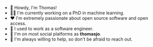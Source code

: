 - :wave: Howdy, I'm Thomas!
- :scientist: I'm currently working on a PhD in machine learning.
- :heart: I'm extremely passionate about open source software and open access.
- :older_man: I used to work as a software engineer.
- :seedling: I'm on most social platforms as **thomasjo**.
- :raised_hands: I'm always willing to help, so don't be afraid to reach out.
